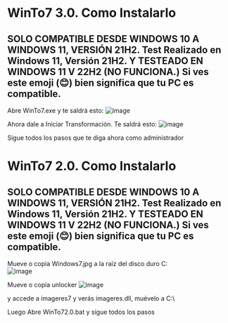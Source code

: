 # WinTo7 3.0. Como Instalarlo
## SOLO COMPATIBLE DESDE WINDOWS 10 A WINDOWS 11, VERSIÓN 21H2. Test Realizado en Windows 11, Versión 21H2. Y TESTEADO EN WINDOWS 11 V 22H2 (NO FUNCIONA.) Si ves este emoji (😊) bien significa que tu PC es compatible.
Abre WinTo7.exe y te saldrá esto:
![image](https://user-images.githubusercontent.com/71569318/226740666-575ca5e1-e757-48c8-bed5-aa4f1932fcc4.png)

Ahora dale a Iniciar Transformación. Te saldrá esto: ![image](https://user-images.githubusercontent.com/71569318/226740917-df675ae7-0a2b-4756-81ea-13d20103f97f.png)

Sigue todos los pasos que te diga ahora como administrador




# WinTo7 2.0. Como Instalarlo
## SOLO COMPATIBLE DESDE WINDOWS 10 A WINDOWS 11, VERSIÓN 21H2. Test Realizado en Windows 11, Versión 21H2. Y TESTEADO EN WINDOWS 11 V 22H2 (NO FUNCIONA.) Si ves este emoji (😊) bien significa que tu PC es compatible.

Mueve o copia Windows7.jpg a la raíz del disco duro C:\
![image](https://user-images.githubusercontent.com/71569318/209349678-185bccab-c072-4d0b-be44-b4b91c0754c9.png)




Mueve o copia unlocker
![image](https://user-images.githubusercontent.com/71569318/209351517-30f7c671-cadf-4f58-9282-8719295ce39e.png)


y accede a imageres7 y verás imageres.dll, muévelo a C:\


Luego Abre WinTo72.0.bat y sigue todos los pasos
